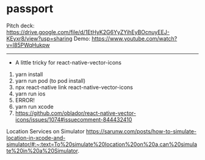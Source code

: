 # passport

Pitch deck: https://drive.google.com/file/d/1EtHyK2G6YyZYihEyBOcnuyEEJ-KEyxr8/view?usp=sharing
Demo: https://www.youtube.com/watch?v=l85PWqHukpw

---

- A little tricky for react-native-vector-icons

1. yarn install
2. yarn run pod (to pod install)
3. npx react-native link react-native-vector-icons
4. yarn run ios
5. ERROR!
6. yarn run xcode
7. https://github.com/oblador/react-native-vector-icons/issues/1074#issuecomment-844432410

Location Services on Simulator
https://sarunw.com/posts/how-to-simulate-location-in-xcode-and-simulator/#:~:text=To%20simulate%20location%20on%20a,can%20simulate%20in%20a%20Simulator.
